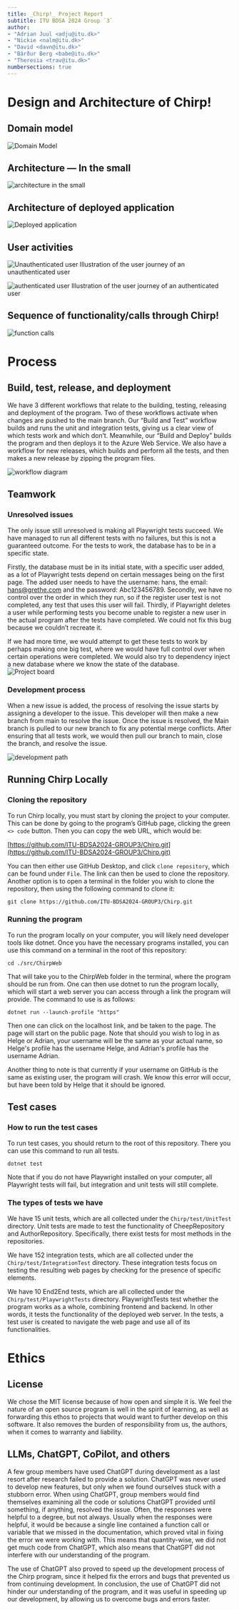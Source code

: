 ```yaml
---
title: _Chirp!_ Project Report
subtitle: ITU BDSA 2024 Group `3`
author:
- "Adrian Juul <adju@itu.dk>"
- "Nickie <nalm@itu.dk>"
- "David <davn@itu.dk>"
- "Bárður Berg <babe@itu.dk>"
- "Theresia <trav@itu.dk>"
numbersections: true
---
```


# Design and Architecture of Chirp\!
## Domain model

![Domain Model](./images/domainModel.png)

## Architecture — In the small

![architecture in the small](./images/arcInSmall.png)

## Architecture of deployed application

![Deployed application](./images/deployedApplication.png)

## User activities

![Unauthenticated user](./images/unauthUser.png)
Illustration of the user journey of an unauthenticated user

![authenticated user](./images/authUser.png)
Illustration of the user journey of an authenticated user

## Sequence of functionality/calls through Chirp\!

![function calls](./images/functionCall.png)

# Process

## Build, test, release, and deployment

We have 3 different workflows that relate to the building, testing, releasing and deployment of the program. Two of these workflows activate when changes are pushed to the main branch. Our “Build and Test” workflow builds and runs the unit and integration tests, giving us a clear view of which tests work and which don’t. Meanwhile, our “Build and Deploy” builds the program and then deploys it to the Azure Web Service. We also have a workflow for new releases, which builds and perform all the tests, and then makes a new release by zipping the program files.

![workflow diagram](./images/workflow.png)

## Teamwork

### Unresolved issues

The only issue still unresolved is making all Playwright tests succeed. We have managed to run all different tests with no failures, but this is not a guaranteed outcome. For the tests to work, the database has to be in a specific state. 

Firstly, the database must be in its initial state, with a specific user added, as a lot of Playwright tests depend on certain messages being on the first page. The added user needs to have the username: hans, the email: [hans@grethe.com](mailto:hans@grethe.com) and the password: Abc123456789. Secondly, we have no control over the order in which they run, so if the register user test is not completed, any test that uses this user will fail. Thirdly, if Playwright deletes a user while performing tests you become unable to register a new user in the actual program after the tests have completed. We could not fix this bug because we couldn’t recreate it. 

If we had more time, we would attempt to get these tests to work by perhaps making one big test, where we would have full control over when certain operations were completed. We would also try to dependency inject a new database where we know the state of the database.   
![Project board](./images/projectBoard.png)

### Development process

When a new issue is added, the process of resolving the issue starts by assigning a developer to the issue. This developer will then make a new branch from main to resolve the issue. Once the issue is resolved, the Main branch is pulled to our new branch to fix any potential merge conflicts. After ensuring that all tests work, we would then pull our branch to main, close the branch, and resolve the issue.

![development path](./images/devPath.png)

## **Running Chirp Locally**

### **Cloning the repository**

To run Chirp locally, you must start by cloning the project to your computer. This can be done by going to the program’s GitHub page, clicking the green `<> code` button. Then you can copy the web URL, which would be:

[https://github.com/ITU-BDSA2024-GROUP3/Chirp.git](https://github.com/ITU-BDSA2024-GROUP3/Chirp.git)

You can then either use GitHub Desktop, and click `clone repository`, which can be found under `File`. The link can then be used to clone the repository. Another option is to open a terminal in the folder you wish to clone the repository, then using the following command to clone it:

`git clone https://github.com/ITU-BDSA2024-GROUP3/Chirp.git`

### **Running the program**

To run the program locally on your computer, you will likely need developer tools like dotnet. Once you have the necessary programs installed, you can use this command on a terminal in the root of this repository:

`cd ./src/ChirpWeb`

That will take you to the ChirpWeb folder in the terminal, where the program should be run from. One can then use dotnet to run the program locally, which will start a web server you can access through a link the program will provide. The command to use is as follows:

`dotnet run --launch-profile "https"`

Then one can click on the localhost link, and be taken to the page. The page will start on the public page. Note that should you wish to log in as Helge or Adrian, your username will be the same as your actual name, so Helge's profile has the username Helge, and Adrian's profile has the username Adrian.

Another thing to note is that currently if your username on GitHub is the same as existing user, the program will crash. We know this error will occur, but have been told by Helge that it should be ignored.

## **Test cases**

### **How to run the test cases**

To run test cases, you should return to the root of this repository. There you can use this command to run all tests.

`dotnet test`

Note that if you do not have Playwright installed on your computer, all Playwright tests will fail, but integration and unit tests will still complete.

### **The types of tests we have**

We have 15 unit tests, which are all collected under the `Chirp/test/UnitTest` directory. Unit tests are made to test the functionality of CheepRepository and AuthorRepository. Specifically, there exist tests for most methods in the repositories.

We have 152 integration tests, which are all collected under the `Chirp/test/IntegrationTest` directory. These integration tests focus on testing the resulting web pages by checking for the presence of specific elements.

We have 10 End2End tests, which are all collected under the `Chirp/test/PlaywrightTests` directory. PlaywrightTests test whether the program works as a whole, combining frontend and backend. In other words, it tests the functionality of the deployed web server. In the tests, a test user is created to navigate the web page and use all of its functionalities.

# Ethics

## License

We chose the MIT license because of how open and simple it is. We feel the nature of an open source program is well in the spirit of learning, as well as forwarding this ethos to projects that would want to further develop on this software. It also removes the burden of responsibility from us, the authors, when it comes to warranty and liability.

## LLMs, ChatGPT, CoPilot, and others

A few group members have used ChatGPT during development as a last resort after research failed to provide a solution. ChatGPT was never used to develop new features, but only when we found ourselves stuck with a stubborn error. When using ChatGPT, group members would find themselves examining all the code or solutions ChatGPT provided until something, if anything, resolved the issue. Often, the responses were helpful to a degree, but not always. Usually when the responses were helpful, it would be because a single line contained a function call or variable that we missed in the documentation, which proved vital in fixing the error we were working with. This means that quantity-wise, we did not get much code from ChatGPT, which also means that ChatGPT did not interfere with our understanding of the program. 

The use of ChatGPT also proved to speed up the development process of the Chirp program, since it helped fix the errors and bugs that prevented us from continuing development. In conclusion, the use of ChatGPT did not hinder our understanding of the program, and it was useful in speeding up our development, by allowing us to overcome bugs and errors faster.